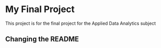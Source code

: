 # My Final Project

This project is for the final project for the Applied Data Analytics subject

## Changing the README
